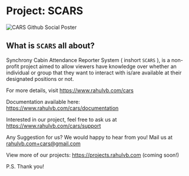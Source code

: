 # Project: SCARS

![CARS Github Social Poster](https://www.rahulvb.com/cars/github-social-cars.png)

## What is `SCARS` all about?

Synchrony Cabin Attendance Reporter System ( inshort `SCARS` ), is a non-profit project aimed to allow 
viewers have knowledge over whether an individual or group that they want to interact with
is/are available at their designated positions or not.

For more details, visit https://www.rahulvb.com/cars

Documentation available here: https://www.rahulvb.com/cars/documentation

Interested in our project, feel free to ask us at https://www.rahulvb.com/cars/support

Any Suggestion for us? We would happy to hear from you! Mail us at rahulvb.com+cars@gmail.com

View more of our projects: https://projects.rahulvb.com (coming soon!)

P.S. Thank you!
##
